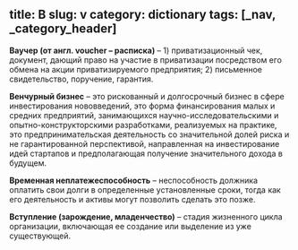 title: В
slug: v
category: dictionary
tags: [_nav, _category_header]
---

__Ваучер (от англ. voucher – расписка)__ – 1) приватизационный чек, документ, дающий право на участие в приватизации посредством его обмена на акции приватизируемого предприятия; 2) письменное свидетельство, поручение, гарантия.

__Венчурный бизнес__ – это рискованный и долгосрочный бизнес в сфере инвестирования нововведений, это форма финансирования малых и средних предприятий, занимающихся научно-исследовательскими и опытно-конструкторскими разработками, реализуемых на практике, это предпринимательская деятельность со значительной долей риска и не гарантированной перспективой, направленная на инвестирование идей стартапов и предполагающая получение значительного дохода в будущем.

__Временная неплатежеспособность__ – неспособность должника оплатить свои долги в определенные установленные сроки, тогда как его деятельность и активы могут позволить сделать это позже.

__Вступление (зарождение, младенчество)__ – стадия жизненного цикла организации, включающая ее создание или выделение из уже существующей.
